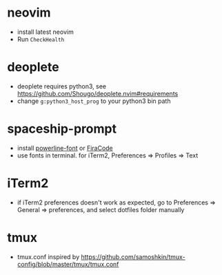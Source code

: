 # neovim
* install latest neovim
* Run `CheckHealth`

# deoplete
* deoplete requires python3, see https://github.com/Shougo/deoplete.nvim#requirements
* change `g:python3_host_prog` to your python3 bin path

# spaceship-prompt
* install [powerline-font](https://github.com/powerline/fonts) or [FiraCode](https://github.com/tonsky/FiraCode)
* use fonts in terminal. for iTerm2, Preferences => Profiles => Text

# iTerm2
* if iTerm2 preferences doesn't work as expected, go to Preferences => General => preferences, and select dotfiles folder manually

# tmux
* tmux.conf inspired by https://github.com/samoshkin/tmux-config/blob/master/tmux/tmux.conf
